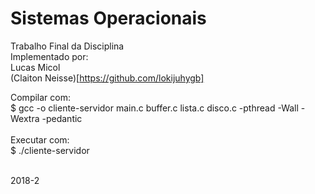 # Sistemas Operacionais
Trabalho Final da Disciplina<br/>
Implementado por:<br/>
Lucas Micol<br/>
(Claiton Neisse)[https://github.com/lokijuhygb]<br/>

Compilar com:<br/>
$ gcc -o cliente-servidor main.c buffer.c lista.c disco.c -pthread -Wall -Wextra -pedantic
<br/><br/>
Executar com:<br/>
$ ./cliente-servidor
<br/><br/>

2018-2

